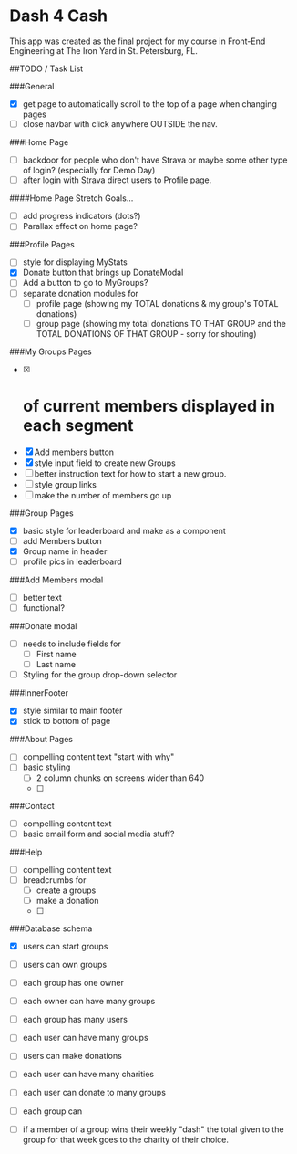 # Dash 4 Cash
This app was created as the final project for my course in Front-End Engineering at The Iron Yard in St. Petersburg, FL.

##TODO / Task List

###General
- [x] get page to automatically scroll to the top of a page when changing pages
- [ ] close navbar with click anywhere OUTSIDE the nav.

###Home Page
- [ ] backdoor for people who don't have Strava or maybe some other type of login? (especially for Demo Day)
- [ ] after login with Strava direct users to Profile page.

####Home Page Stretch Goals...
- [ ] add progress indicators (dots?)
- [ ] Parallax effect on home page?

###Profile Pages
- [ ] style for displaying MyStats
- [x] Donate button that brings up DonateModal
- [ ] Add a button to go to MyGroups?
- [ ] separate donation modules for
  - [ ] profile page (showing my TOTAL donations & my group's TOTAL donations)
  - [ ] group page (showing my total donations TO THAT GROUP and the TOTAL DONATIONS OF THAT GROUP - sorry for shouting)

###My Groups Pages
- [x] # of current members displayed in each segment
- [x] Add members button
- [x] style input field to create new Groups
- [ ] better instruction text for how to start a new group.
- [ ] style group links
- [ ] make the number of members go up

###Group Pages
- [x] basic style for leaderboard and make as a component
- [ ] add Members button
- [x] Group name in header
- [ ] profile pics in leaderboard

###Add Members modal
- [ ] better text
- [ ] functional?

###Donate modal
- [ ] needs to include fields for
  - [ ] First name
  - [ ] Last name
- [ ] Styling for the group drop-down selector

###InnerFooter
- [x] style similar to main footer
- [x] stick to bottom of page

###About Pages
- [ ] compelling content text "start with why"
- [ ] basic styling
  - [ ] 2 column chunks on screens wider than 640
  - [ ]

###Contact
- [ ] compelling content text
- [ ] basic email form and social media stuff?

###Help
- [ ] compelling content text
- [ ] breadcrumbs for
  - [ ] create a groups
  - [ ] make a donation
  - [ ]

###Database schema
- [x] users can start groups
- [ ] users can own groups
- [ ] each group has one owner
- [ ] each owner can have many groups
- [ ] each group has many users
- [ ] each user can have many groups
- [ ] users can make donations
- [ ] each user can have many charities
- [ ] each user can donate to many groups
- [ ] each group can

- [ ] if a member of a group wins their weekly "dash" the total given to the group for that week goes to the charity of their choice.
